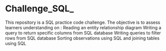 # Challenge_SQL_
This repository is a SQL practice code challenge.
The objective is to assess learners understanding on :
Reading an entity relationship diagram
Writing a query to return specific columns from SQL database
Writing queries to filter rows from SQL database
Sorting observations using SQL and joining tables using SQL
